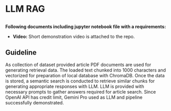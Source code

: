 # LLM RAG

## 

**Following documents including jupyter notebook file with a requirements:**
* **Video:** Short demonstration video is attached to the repo.


## Guideline

As collection of dataset provided article PDF documents are used for generating retrieval data.
The loaded text chunked into 1000 characters and vectorized for preparation of local database with ChromaDB.
Once the data is stored, a semantic search is conducted to retrieve similar chunks for generating appropriate responses with LLM.
LLM is provided with necessary prompts to gather answers required for article search.
Since OpenAI API has credit limit, Gemini Pro used as LLM and pipeline successfully demonstrated.
